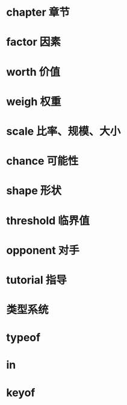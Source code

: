 # chapter 章节
# factor 因素
# worth 价值
# weigh 权重 
# scale 比率、规模、大小
# chance 可能性
# shape 形状
# threshold 临界值
# opponent 对手
# tutorial 指导

# 类型系统
# typeof
# in
# keyof